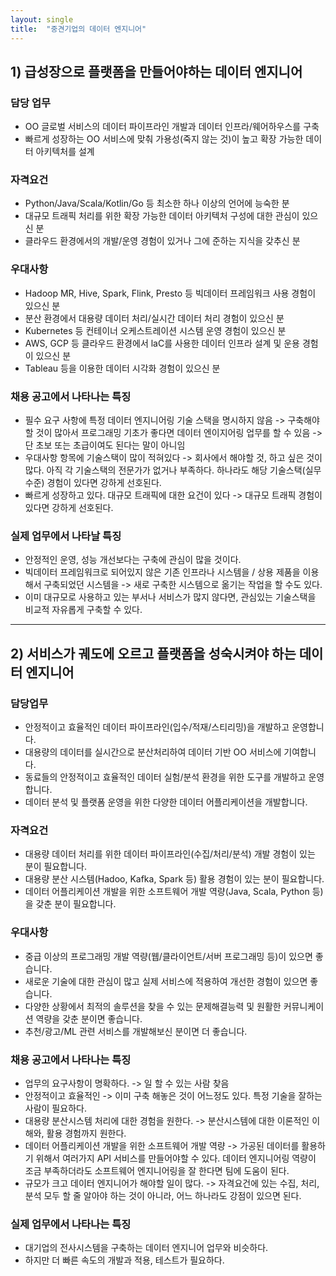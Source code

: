 ```yaml
---
layout: single
title:  "중견기업의 데이터 엔지니어"
---
```



## 1) 급성장으로 플랫폼을 만들어야하는 데이터 엔지니어


### 담당 업무
- OO 글로벌 서비스의 데이터 파이프라인 개발과 데이터 인프라/웨어하우스를 구축
- 빠르게 성장하는 OO 서비스에 맞춰 가용성(죽지 않는 것)이 높고 확장 가능한 데이터 아키텍처를 설계


### 자격요건
- Python/Java/Scala/Kotlin/Go 등 최소한 하나 이상의 언어에 능숙한 분
- 대규모 트래픽 처리를 위한 확장 가능한 데이터 아키텍처 구성에 대한 관심이 있으신 분
- 클라우드 환경에서의 개발/운영 경험이 있거나 그에 준하는 지식을 갖추신 분


### 우대사항
- Hadoop MR, Hive, Spark, Flink, Presto 등 빅데이터 프레임워크 사용 경험이 있으신 분
- 분산 환경에서 대용량 데이터 처리/실시간 데이터 처리 경험이 있으신 분
- Kubernetes 등 컨테이너 오케스트레이션 시스템 운영 경험이 있으신 분
- AWS, GCP 등 클라우드 환경에서 laC를 사용한 데이터 인프라 설계 및 운용 경험이 있으신 분
- Tableau 등을 이용한 데이터 시각화 경험이 있으신 분


### 채용 공고에서 나타나는 특징
- 필수 요구 사항에 특정 데이터 엔지니어링 기술 스택을 명시하지 않음 -> 구축해야할 것이 많아서 프로그래밍 기초가 좋다면 데이터 엔이지어링 업무를 할 수 있음 -> 단 초보 또는 초급이여도 된다는 말이 아니임
- 우대사항 항목에 기술스택이 많이 적혀있다 -> 회사에서 해야할 것, 하고 싶은 것이 많다. 아직 각 기술스택의 전문가가 없거나 부족하다. 하나라도 해당 기술스택(실무수준) 경험이 있다면 강하게 선호된다.
- 빠르게 성장하고 있다. 대규모 트래픽에 대한 요건이 있다 -> 대규모 트래픽 경험이 있다면 강하게 선호된다.


### 실제 업무에서 나타날 특징
- 안정적인 운영, 성능 개선보다는 구축에 관심이 많을 것이다.
- 빅데이터 프레임워크로 되어있지 않은 기존 인프라나 시스템을 / 상용 제품을 이용해서 구축되었던 시스템을 -> 새로 구축한 시스템으로 옮기는 작업을 할 수도 있다.
- 이미 대규모로 사용하고 있는 부서나 서비스가 많지 않다면, 관심있는 기술스택을 비교적 자유롭게 구축할 수 있다.

---

## 2) 서비스가 궤도에 오르고 플랫폼을 성숙시켜야 하는 데이터 엔지니어


### 담당업무
- 안정적이고 효율적인 데이터 파이프라인(입수/적재/스티리밍)을 개발하고 운영합니다.
- 대용량의 데이터를 실시간으로 분산처리하여 데이터 기반 OO 서비스에 기여합니다.
- 동료들의 안정적이고 효율적인 데이터 실험/분석 환경을 위한 도구를 개발하고 운영합니다.
- 데이터 분석 및 플랫폼 운영을 위한 다양한 데이터 어플리케이션을 개발합니다.


### 자격요건
- 대용량 데이터 처리를 위한 데이터 파이프라인(수집/처리/분석) 개발 경험이 있는 분이 필요합니다.
- 대용량 분산 시스템(Hadoo, Kafka, Spark 등) 활용 경험이 있는 분이 필요합니다.
- 데이터 어플리케이션 개발을 위한 소프트웨어 개발 역량(Java, Scala, Python 등)을 갖춘 분이 필요합니다.


### 우대사항
- 중급 이상의 프로그래밍 개발 역량(웹/클라이언트/서버 프로그래밍 등)이 있으면 좋습니다.
- 새로운 기술에 대한 관심이 많고 실제 서비스에 적용하여 개선한 경험이 있으면 좋습니다.
- 다양한 상황에서 최적의 솔루션을 찾을 수 있는 문제해결능력 및 원활한 커뮤니케이션 역량을 갖춘 분이면 좋습니다.
- 추천/광고/ML 관련 서비스를 개발해보신 분이면 더 좋습니다.


### 채용 공고에서 나타나는 특징
- 업무의 요구사항이 명확하다. -> 일 할 수 있는 사람 찾음
- 안정적이고 효율적인 -> 이미 구축 해놓은 것이 어느정도 있다. 특정 기술을 잘하는 사람이 필요하다.
- 대용량 분산시스템 처리에 대한 경험을 원한다. -> 분산시스템에 대한 이론적인 이해와, 활용 경험까지 원한다.
- 데이터 어플리케이션 개발을 위한 소프트웨어 개발 역량 -> 가공된 데이터를 활용하기 위해서 여러가지 API 서비스를 만들어야할 수 있다. 데이터 엔지니어링 역량이 조금 부족하더라도 소프트웨어 엔지니어링을 잘 한다면 팀에 도움이 된다.
- 규모가 크고 데이터 엔지니어가 해야할 일이 많다. -> 자격요건에 있는 수집, 처리, 분석 모두 할 줄 알아야 하는 것이 아니라, 어느 하나라도 강점이 있으면 된다.


### 실제 업무에서 나타나는 특징
- 대기업의 전사시스템을 구축하는 데이터 엔지니어 업무와 비슷하다.
- 하지만 더 빠른 속도의 개발과 적용, 테스트가 필요하다.


